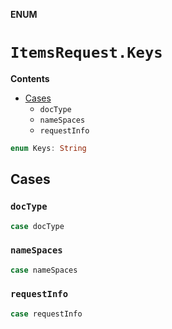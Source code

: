**ENUM**

# `ItemsRequest.Keys`

**Contents**

- [Cases](#cases)
  - `docType`
  - `nameSpaces`
  - `requestInfo`

```swift
enum Keys: String
```

## Cases
### `docType`

```swift
case docType
```

### `nameSpaces`

```swift
case nameSpaces
```

### `requestInfo`

```swift
case requestInfo
```
